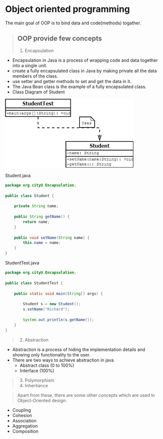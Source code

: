 # Object oriented programming

The main goal of OOP is to bind data and code(methods) togather.

> ## OOP provide few concepts
> 
> 1.  Encapsulation

* Encapsulation in Java is a process of wrapping code and data together into a single unit.
* create a fully encapsulated class in Java by making private all the data members of the class. 
*  use setter and getter methods to set and get the data in it.
* The Java Bean class is the example of a fully encapsulated class.
* Class Diagram of Student

![student class diagram](Student-Class1.png)

Student.java
```java
package org.cityU.Encapsulation;

public class Student {
	
	private String name;

	public String getName() {
		return name;
	}

	public void setName(String name) {
		this.name = name;
	}
}

``` 
StudentTest.java

```java
package org.cityU.Encapsulation;

public class StudentTest {

	public static void main(String[] args) {

		Student s = new Student();
		s.setName("Richard");
		
		System.out.println(s.getName());
	}
}

```
> 2.   Abstraction
* Abstraction is a process of hiding the implementation details and showing only functionality to the user.
* There are two ways to achieve abstraction in java
	- Abstract class (0 to 100%)
	- Interface (100%)
> 3.   Polymorphism
> 4.   Inheritance

> Apart from these, there are some other concepts which are used in Object-Oriented design:

* Coupling
* Cohesion
* Association
* Aggregation
* Composition

